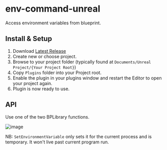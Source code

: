 # env-command-unreal
Access environment variables from blueprint.

## Install & Setup

1. Download [Latest Release](https://github.com/getnamo/env-command-unreal/releases)
2. Create new or choose project.
3. Browse to your project folder (typically found at ```Documents/Unreal Project/{Your Project Root}```)
4. Copy ```Plugins``` folder into your Project root.
5. Enable the plugin in your plugins window and restart the Editor to open your project again.
6. Plugin is now ready to use.

## API

Use one of the two BPLibrary functions.

![image](https://user-images.githubusercontent.com/542365/114750205-95980800-9d08-11eb-97a1-872dbe100735.png)

NB: ```SetEnvironmentVariable``` only sets it for the current process and is temporary. It won't live past current program run.

